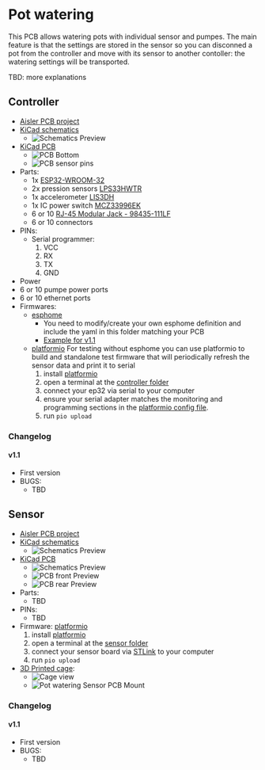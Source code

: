 # Pot watering
This PCB allows watering pots with individual sensor and pumpes. The main feature is that the settings are stored in the sensor so you can disconned a pot from the controller and move with its sensor to another contoller: the watering settings will be transported.

TBD: more explanations

## Controller

- [Aisler PCB project](https://aisler.net/p/DESISEWY)
- [KiCad schematics](controller/KiCad/pot_watering_controller_v1.sch)
  - ![Schematics Preview](pictures/controller_schematics_v1.png)
- [KiCad PCB](controller/KiCad/pot_watering_controller_v1.kicad_pcb)
  - ![PCB Bottom](pictures/controller_pcb_bottom.png)
  - ![PCB sensor pins](pictures/controller_pcb_sensor_pins.png)
- Parts:
  - 1x [ESP32-WROOM-32](https://www.espressif.com/sites/default/files/documentation/esp32-wroom-32_datasheet_en.pdf)
  - 2x pression sensors [LPS33HWTR](https://www.st.com/resource/en/datasheet/lps33hw.pdf)
  - 1x accelerometer [LIS3DH](https://www.st.com/resource/en/datasheet/cd00274221.pdf)
  - 1x IC power switch [MCZ33996EK](https://www.nxp.com/docs/en/data-sheet/MC33996.pdf)
  - 6 or 10 [RJ-45 Modular Jack - 98435-111LF](https://www.amphenol-icc.com/modular-jack-98435111lf.html)
  - 6 or 10 connectors
- PINs:
  - Serial programmer:
    1. VCC
    2. RX
    3. TX
    4. GND
 - Power
 - 6 or 10 pumpe power ports
 - 6 or 10 ethernet ports
- Firmwares:
  - [esphome](esphome.io)
    - You need to modify/create your own esphome definition and include the yaml in this folder matching your PCB
    - [Example for v1.1](../../w1-test.yaml)
  - [platformio](platformio.io) For testing without esphome you can use platformio to build and standalone test firmware that will periodically refresh the sensor data and print it to serial
    1. install [platformio](platformio.io)
    2. open a terminal at the [controller folder](controller)
    3. connect your ep32 via serial to your computer
    4. ensure your serial adapter matches the monitoring and programming sections in the [platformio config file](controller/platformio.ini).
    5. run `pio upload`

### Changelog

#### v1.1
  - First version
  - BUGS:
    - TBD


## Sensor
- [Aisler PCB project](https://aisler.net/p/HRCGITXS)
- [KiCad schematics](sensor/KiCad/SoilSensor_spi.sch)
  - ![Schematics Preview](TBD)
- [KiCad PCB](sensor/KiCad/SoilSensor_spi.kicad_pcb)
  - ![Schematics Preview](TBD)
  - ![PCB front Preview](pictures/Pot_Watering_v1_PCB_close_view_front.jpg)
  - ![PCB rear Preview](pictures/Pot_Watering_v1_PCB_close_view_rear.jpg)
- Parts:
  - TBD
- PINs:
  - TBD
- Firmware: [platformio](platformio.io)
  1. install [platformio](platformio.io)
  1. open a terminal at the [sensor folder](sensor)
  2. connect your sensor board via [STLink](https://www.st.com/en/development-tools/st-link-v2.html) to your computer
  3. run `pio upload`
- [3D Printed cage](cages):
  - ![Cage view](pictures/Pot_Watering_Sensor_v1_cage.jpg)
  - ![Pot watering Sensor PCB Mount](pictures/Pot_Watering_Sensor_v1_PCB_mount.jpg)

### Changelog

#### v1.1
  - First version
  - BUGS:
    - TBD
